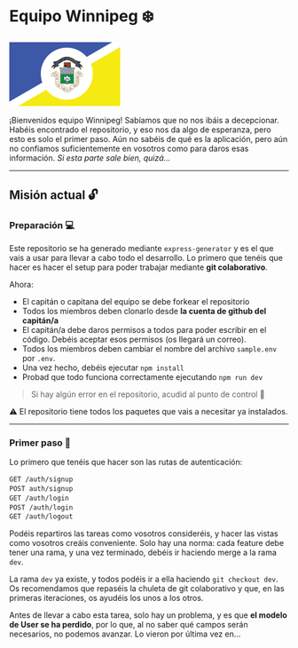 # Equipo Winnipeg ❄️

![](/public/images/winnipeg.png)

¡Bienvenidos equipo Winnipeg! Sabíamos que no nos ibáis a decepcionar. Habéis encontrado el repositorio, y eso nos da algo de esperanza, pero esto es solo el primer paso. Aún no sabéis de qué es la aplicación, pero aún no confiamos suficientemente en vosotros como para daros esas información. *Si esta parte sale bien, quizá...*

---

## Misión actual 🔓

### Preparación 💻

Este repositorio se ha generado mediante `express-generator` y es el que vais a usar para llevar a cabo todo el desarrollo. Lo primero que tenéis que hacer es hacer el setup para poder trabajar mediante **git colaborativo**. 

Ahora:

- El capitán o capitana del equipo se debe forkear el repositorio
- Todos los miembros deben clonarlo desde **la cuenta de github del capitán/a**
- El capitán/a debe daros permisos a todos para poder escribir en el código. Debéis aceptar esos permisos (os llegará un correo).
- Todos los miembros deben cambiar el nombre del archivo `sample.env` por `.env`.
- Una vez hecho, debéis ejecutar `npm install`
- Probad que todo funciona correctamente ejecutando `npm run dev`

> Si hay algún error en el repositorio, acudid al punto de control 📍

⚠️ El repositorio tiene todos los paquetes que vais a necesitar ya instalados.

---

### Primer paso 🔐

Lo primero que tenéis que hacer son las rutas de autenticación:

```bash
GET /auth/signup
POST auth/signup
GET /auth/login
POST /auth/login
GET /auth/logout
```

Podéis repartiros las tareas como vosotros consideréis, y hacer las vistas como vosotros creáis conveniente. Solo hay una norma: cada feature debe tener una rama, y una vez terminado, debéis ir haciendo merge a la rama `dev`. 

La rama `dev` ya existe, y todos podéis ir a ella haciendo `git checkout dev`. Os recomendamos que repaséis la chuleta de git colaborativo y que, en las primeras iteraciones, os ayudéis los unos a los otros.

Antes de llevar a cabo esta tarea, solo hay un problema, y es que **el modelo de User se ha perdido**, por lo que, al no saber qué campos serán necesarios, no podemos avanzar. Lo vieron por última vez en...

